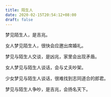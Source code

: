 ```yaml
---
title: 陌生人
date: 2020-02-15T20:54:12+08:00
draft: false
---
```


梦见陌生人，是吉兆。


女人梦见陌生人，很快会应邀出席婚礼。


梦见与陌生人交谈，是凶兆，家里会出现矛盾。


女人梦见与陌生人谈话，会与丈夫吵架。


少女梦见与陌生人谈话，很难找到志同道合的郎君。


梦见与陌生人争吵，是吉兆，会扬名天下。
